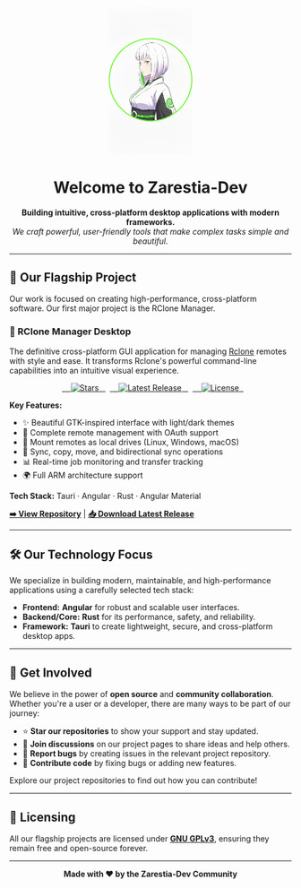 <p align="center">
  <img src="https://github.com/Zarestia-Dev/.github/blob/main/profile/Zarestia.png" alt="Zarestia-Dev Logo" width="150">
</p>

<h1 align="center">Welcome to Zarestia-Dev</h1>

<p align="center">
  <b>Building intuitive, cross-platform desktop applications with modern frameworks.</b><br>
  <i>We craft powerful, user-friendly tools that make complex tasks simple and beautiful.</i>
</p>

---

## 🚀 Our Flagship Project

Our work is focused on creating high-performance, cross-platform software. Our first major project is the RClone Manager.

### 🎨 RClone Manager Desktop

The definitive cross-platform GUI application for managing [Rclone](https://rclone.org/) remotes with style and ease. It transforms Rclone's powerful command-line capabilities into an intuitive visual experience.

<p align="center">
  <a href="https://github.com/Zarestia-Dev/rclone-manager">
    <img src="https://img.shields.io/github/stars/Zarestia-Dev/rclone-manager" alt="Stars">
  </a>
  <a href="https://github.com/Zarestia-Dev/rclone-manager/releases">
    <img src="https://img.shields.io/github/v/release/Zarestia-Dev/rclone-manager" alt="Latest Release">
  </a>
  <a href="https://github.com/Zarestia-Dev/rclone-manager/blob/master/LICENSE">
    <img src="https://img.shields.io/github/license/Zarestia-Dev/rclone-manager" alt="License">
  </a>
</p>

**Key Features:**
- ✨ Beautiful GTK-inspired interface with light/dark themes
- 🔐 Complete remote management with OAuth support
- 📁 Mount remotes as local drives (Linux, Windows, macOS)
- 🔄 Sync, copy, move, and bidirectional sync operations
- 📊 Real-time job monitoring and transfer tracking
- 🌍 Full ARM architecture support

**Tech Stack:** Tauri · Angular · Rust · Angular Material

[**➡️ View Repository**](https://github.com/Zarestia-Dev/rclone-manager) | [**📥 Download Latest Release**](https://github.com/Zarestia-Dev/rclone-manager/releases)

---

## 🛠️ Our Technology Focus

We specialize in building modern, maintainable, and high-performance applications using a carefully selected tech stack:

- **Frontend:** **Angular** for robust and scalable user interfaces.
- **Backend/Core:** **Rust** for its performance, safety, and reliability.
- **Framework:** **Tauri** to create lightweight, secure, and cross-platform desktop apps.

---

## 🤝 Get Involved

We believe in the power of **open source** and **community collaboration**. Whether you're a user or a developer, there are many ways to be part of our journey:

- ⭐ **Star our repositories** to show your support and stay updated.
- 💬 **Join discussions** on our project pages to share ideas and help others.
- 🐛 **Report bugs** by creating issues in the relevant project repository.
- 🔧 **Contribute code** by fixing bugs or adding new features.

Explore our project repositories to find out how you can contribute!

---

## 📜 Licensing

All our flagship projects are licensed under **[GNU GPLv3](https://www.gnu.org/licenses/gpl-3.0.en.html)**, ensuring they remain free and open-source forever.

---

<p align="center">
  <b>Made with ❤️ by the Zarestia-Dev Community</b>
</p>

